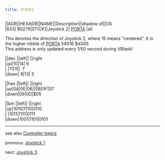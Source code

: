 ```yaml
---
title: STICK1
---
```

||ADR||HEXADR||NAME||Description||shadow of||OS  
|633| $0279|STICK1|Joystick 2| [PORTA](../PORTA/index.md) |all  
  
This denotes the direction of Joystick 2, where 15 means "centered". It is the higher nibble of [PORTA](../PORTA/index.md) 54016 $d300.  
This address is only updated every 1/50 second during VBlank!  
  
||dec ||left|| ||right  
|up|10|14|&nbsp;6  
| |11|15| &nbsp;7  
|down|&nbsp;9|13|&nbsp;5  
  
||hex ||left|| ||right  
|up|$0A|$0E|$06  
| |$0B|$0F|$07  
|down|$09|$0D|$05  
  
||bin ||left|| ||right  
|up|1010|1110|0110  
| |1011|1111|0111  
|down|1001|1101|0101  
  
---
see also [Controller topics](../Controller_topics/index.md)  
  
previous: [Joystick 1](../STICK0/index.md)  
  
next: [Joystick 3](../STICK2/index.md)  
